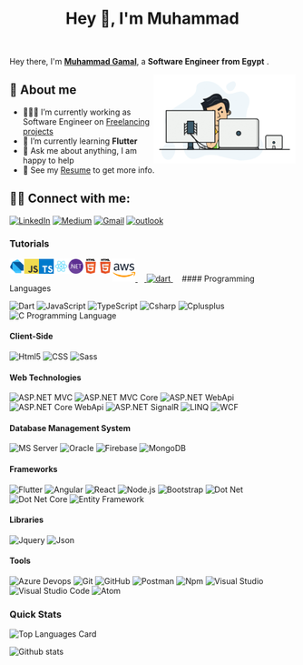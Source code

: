 <h1 align="center">Hey 👋, I'm Muhammad</h1>
<br />

Hey there, I'm **<a href="#">Muhammad Gamal</a>**, a **Software Engineer** **from Egypt** . 

<a target="_blank" href="https://abdulmomin.com"><img src="assets/github-intro.gif" align="right" width="250"></a>

<h2 align="left"> 📖 About me</h2>

- 👨🏽‍💻 I’m currently working as Software Engineer on [Freelancing projects](https://www.fiverr.com/muhmmedgamal)
- 🌱 I’m currently learning **Flutter** 
- 💬 Ask me about anything, I am happy to help
- 📝 See my [Resume](https://drive.google.com/file/d/10MiFR7VlToKWk6W7veCl3ROI64c_f_uP/view?usp=sharing) to get more info.

<h2 align="left"> 🙋‍♂️ Connect with me:</h2>

[![LinkedIn](https://img.shields.io/badge/-LINKEDIN-0077B5.svg?style=for-the-badge&logo=linkedin&logoColor=white)](https://www.linkedin.com/in/mohamed-gamal-mohamed-ahmed/)
[![Medium](https://img.shields.io/badge/-Medium-000000.svg?style=for-the-badge&logo=Medium&logoColor=E0E0E0)](https://medium.com/@mohamed.gamal1586/)
[![Gmail](https://img.shields.io/badge/-GMAIL-D14836.svg?style=for-the-badge&logo=gmail&logoColor=white)](mailto:Muhammad.Gamal.Hamam@Gamil.com)
[![outlook](https://img.shields.io/badge/-outlook-0072C6.svg?style=for-the-badge&logo=microsoftoutlook&logoColor=white)](mailto:Muhammad.Gamal.Hamam@Outlook.com)


### Tutorials

<p align="left"> <a href="https://aws.amazon.com" target="_blank"> <img src="https://raw.githubusercontent.com/devicons/devicon/master/icons/amazonwebservices/amazonwebservices-original-wordmark.svg" alt="aws" width="40" height="40"/> </a> &nbsp;&nbsp;&nbsp;<a href="https://dart.dev" target="_blank"> <img src="https://www.vectorlogo.zone/logos/dartlang/dartlang-icon.svg" alt="dart" width="40" height="40"/> </a>&nbsp;&nbsp;&nbsp;

<img align="left" alt="Dart" width="26px" src="https://raw.githubusercontent.com/github/explore/80688e429a7d4ef2fca1e82350fe8e3517d3494d/topics/dart/dart.png" />

<img align="left" alt="JavaScript" width="26px" src="https://raw.githubusercontent.com/github/explore/80688e429a7d4ef2fca1e82350fe8e3517d3494d/topics/javascript/javascript.png" />

<img align="left" alt="Typescript" width="26px" src="https://raw.githubusercontent.com/github/explore/80688e429a7d4ef2fca1e82350fe8e3517d3494d/topics/typescript/typescript.png" />

<img align="left" alt="React" width="26px" src="https://raw.githubusercontent.com/github/explore/80688e429a7d4ef2fca1e82350fe8e3517d3494d/topics/react/react.png" />

<img align="left" alt="Dotnet" width="26px" src="https://raw.githubusercontent.com/github/explore/80688e429a7d4ef2fca1e82350fe8e3517d3494d/topics/dotnet/dotnet.png" />

<img align="left" alt="HTML5" width="26px" src="https://raw.githubusercontent.com/github/explore/80688e429a7d4ef2fca1e82350fe8e3517d3494d/topics/html/html.png" />

<img align="left" alt="HTML5" width="26px" src="https://raw.githubusercontent.com/github/explore/80688e429a7d4ef2fca1e82350fe8e3517d3494d/topics/html/html.png" />
#### Programming Languages

![Dart](https://img.shields.io/badge/-Dart-000000.svg?style=flat&logo=dart)
![JavaScript](https://img.shields.io/badge/-JavaScript-000000.svg?style=flat&logo=javascript)
![TypeScript](https://img.shields.io/badge/-TypeScript-000000.svg?style=flat&logo=typescript)
![Csharp](https://img.shields.io/badge/-sharp-000000.svg?logo=c&style=flat)
![Cplusplus](https://img.shields.io/badge/-plusplus-000000.svg?logo=c&style=flat)
![C Programming Language](https://img.shields.io/badge/-Language-000000.svg?logo=c&style=flat)


#### Client-Side

![Html5](https://img.shields.io/badge/-Html5-000000.svg?logo=html5&style=flat)
![CSS](https://img.shields.io/badge/-Css3-000000.svg?logo=css3&style=flat&logoColor=0762FF)
![Sass](https://img.shields.io/badge/-Sass-000000.svg?logo=sass&style=flat)


#### Web Technologies

![ASP.NET MVC](https://img.shields.io/badge/-ASP.NET%20MVC-000000.svg?logo=microsoft&style=flat)
![ASP.NET MVC Core](https://img.shields.io/badge/-ASP.NET%20MVC%20Core-000000.svg?logo=microsoft&style=flat)
![ASP.NET WebApi](https://img.shields.io/badge/-ASP.NET%20WebApi-000000.svg?logo=microsoft&style=flat)
![ASP.NET Core WebApi](https://img.shields.io/badge/-ASP.NET%20Core%20WebApi-000000.svg?logo=microsoft&style=flat)
![ASP.NET SignalR](https://img.shields.io/badge/-ASP.NET%20SignalR-000000.svg?logo=microsoft&style=flat)
![LINQ](https://img.shields.io/badge/-LINQ-000000.svg?logo=microsoft&style=flat)
![WCF](https://img.shields.io/badge/-WCF-000000.svg?logo=microsoft&style=flat)


#### Database Management System

![MS Server](https://img.shields.io/badge/-MSSQL%20Server-000000.svg?logo=microsoft&style=flat)
![Oracle](https://img.shields.io/badge/-Oracle-000000.svg?style=flat&logo=oracle)
![Firebase](https://img.shields.io/badge/-Firebase-000000.svg?logo=firebase&style=flat-square)
![MongoDB](https://img.shields.io/badge/-MongoDB-000000.svg?style=flat&logo=mongodb)


#### Frameworks

![Flutter](https://img.shields.io/badge/-Flutter-000000.svg?style=flat&logo=flutter&logoColor=0769AD)
![Angular](https://img.shields.io/badge/-angular-000000.svg?style=flat&logo=angular&logoColor=DD0031)
![React](https://img.shields.io/badge/-React-000000.svg?style=flat&logo=react)
![Node.js](https://img.shields.io/badge/-Node.js-000000.svg?style=flat&logo=node.js&logoColor=339933)
![Bootstrap](https://img.shields.io/badge/-Bootstrap-000000.svg?logo=bootstrap&style=flat)
![Dot Net](https://img.shields.io/badge/-.Net%20Framework-000000.svg?logo=microsoft&style=flat)
![Dot Net Core](https://img.shields.io/badge/-.Net%20Core-000000.svg?logo=microsoft&style=flat)
![Entity Framework](https://img.shields.io/badge/-Entity%20Framework-000000.svg?logo=microsoft&style=flat)


#### Libraries

![Jquery](https://img.shields.io/badge/-Jquery-000000.svg?logo=jquery&style=flat)
![Json](https://img.shields.io/badge/-Json-000000.svg?logo=json&style=flat)


#### Tools

![Azure Devops](https://img.shields.io/badge/-Azure%20devops-000000.svg?logo=azure-devops&style=flat)
![Git](https://img.shields.io/badge/-Git-000000.svg?style=flat&logo=git&logoColor=F05032)
![GitHub](https://img.shields.io/badge/-GitHub-000000.svg?style=flat&logo=github&logoColor=C0C0C0)
![Postman](https://img.shields.io/badge/-Postman-000000.svg?logo=postman&style=flat-square)
![Npm](https://img.shields.io/badge/-Npm-000000.svg?logo=npm&style=flat-square)
![Visual Studio](https://img.shields.io/badge/-VS-000000.svg?style=flat&logo=visual-studio&logoColor=970FB9)
![Visual Studio Code](https://img.shields.io/badge/-VSCode-000000.svg?style=flat&logo=visual-studio-code&logoColor=007ACC)
![Atom](https://img.shields.io/badge/-atom-000000.svg?style=flat&logo=atom&logoColor=E0E0E0)


### Quick Stats

![Top Languages Card](https://github-readme-stats.vercel.app/api/top-langs/?username=MuhmdJimy&layout=compact&hide=html,scss)


![Github stats](https://github-readme-stats.vercel.app/api?username=MuhmdJimy&show_icons=true&hide_border=true)


